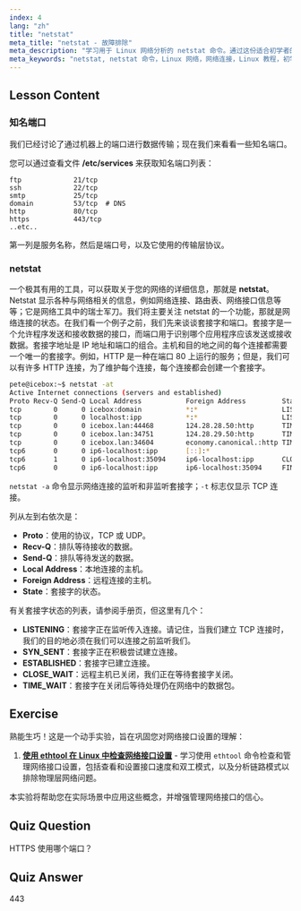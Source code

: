 ```yaml
---
index: 4
lang: "zh"
title: "netstat"
meta_title: "netstat - 故障排除"
meta_description: "学习用于 Linux 网络分析的 netstat 命令。通过这份适合初学者的指南，了解网络连接、端口和套接字。"
meta_keywords: "netstat, netstat 命令，Linux 网络，网络连接，Linux 教程，初学者，指南"
---
```


## Lesson Content

### 知名端口

我们已经讨论了通过机器上的端口进行数据传输；现在我们来看看一些知名端口。

您可以通过查看文件 **/etc/services** 来获取知名端口列表：

```plaintext
ftp             21/tcp
ssh             22/tcp
smtp            25/tcp
domain          53/tcp  # DNS
http            80/tcp
https           443/tcp
..etc..
```

第一列是服务名称，然后是端口号，以及它使用的传输层协议。

### netstat

一个极其有用的工具，可以获取关于您的网络的详细信息，那就是 **netstat**。Netstat 显示各种与网络相关的信息，例如网络连接、路由表、网络接口信息等等；它是网络工具中的瑞士军刀。我们将主要关注 netstat 的一个功能，那就是网络连接的状态。在我们看一个例子之前，我们先来谈谈套接字和端口。套接字是一个允许程序发送和接收数据的接口，而端口用于识别哪个应用程序应该发送或接收数据。套接字地址是 IP 地址和端口的组合。主机和目的地之间的每个连接都需要一个唯一的套接字。例如，HTTP 是一种在端口 80 上运行的服务；但是，我们可以有许多 HTTP 连接，为了维护每个连接，每个连接都会创建一个套接字。

```bash
pete@icebox:~$ netstat -at
Active Internet connections (servers and established)
Proto Recv-Q Send-Q Local Address           Foreign Address         State
tcp        0      0 icebox:domain           *:*                     LISTEN
tcp        0      0 localhost:ipp           *:*                     LISTEN
tcp        0      0 icebox.lan:44468        124.28.28.50:http       TIME_WAIT
tcp        0      0 icebox.lan:34751        124.28.29.50:http       TIME_WAIT
tcp        0      0 icebox.lan:34604        economy.canonical.:http TIME_WAIT
tcp6       0      0 ip6-localhost:ipp       [::]:*                     LISTEN
tcp6       1      0 ip6-localhost:35094     ip6-localhost:ipp       CLOSE_WAIT
tcp6       0      0 ip6-localhost:ipp       ip6-localhost:35094     FIN_WAIT2
```

`netstat -a` 命令显示网络连接的监听和非监听套接字；`-t` 标志仅显示 TCP 连接。

列从左到右依次是：

- **Proto**：使用的协议，TCP 或 UDP。
- **Recv-Q**：排队等待接收的数据。
- **Send-Q**：排队等待发送的数据。
- **Local Address**：本地连接的主机。
- **Foreign Address**：远程连接的主机。
- **State**：套接字的状态。

有关套接字状态的列表，请参阅手册页，但这里有几个：

- **LISTENING**：套接字正在监听传入连接。请记住，当我们建立 TCP 连接时，我们的目的地必须在我们可以连接之前监听我们。
- **SYN_SENT**：套接字正在积极尝试建立连接。
- **ESTABLISHED**：套接字已建立连接。
- **CLOSE_WAIT**：远程主机已关闭，我们正在等待套接字关闭。
- **TIME_WAIT**：套接字在关闭后等待处理仍在网络中的数据包。

## Exercise

熟能生巧！这是一个动手实验，旨在巩固您对网络接口设置的理解：

1. **[使用 ethtool 在 Linux 中检查网络接口设置](https://labex.io/zh/labs/linux-examine-network-interface-settings-with-ethtool-in-linux-592759)** - 学习使用 `ethtool` 命令检查和管理网络接口设置，包括查看和设置接口速度和双工模式，以及分析链路模式以排除物理层网络问题。

本实验将帮助您在实际场景中应用这些概念，并增强管理网络接口的信心。

## Quiz Question

HTTPS 使用哪个端口？

## Quiz Answer

443
